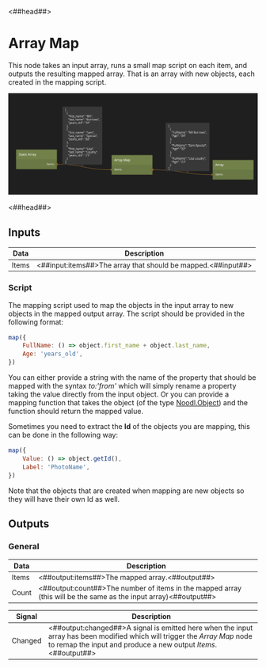 <##head##>

# Array Map

This node takes an input array, runs a small map script on each item, and outputs the resulting mapped array. That is an array with new objects, each created in the mapping script.

<div class="ndl-image-with-background l">

![](array-map.png)

</div>

<##head##>

## Inputs

| Data                                | Description                                                  |
| ----------------------------------- | ------------------------------------------------------------ |
| <span class="ndl-data">Items</span> | <##input:items##>The array that should be mapped.<##input##> |

### Script

The mapping script used to map the objects in the input array to new objects in the mapped output array. The script should be provided in the following format:

```javascript
map({
    FullName: () => object.first_name + object.last_name,
    Age: 'years_old',
})
```

You can either provide a string with the name of the property that should be mapped with the syntax _to:'from'_ which will simply rename a property taking the value directly from the input object. Or you can provide a mapping function that takes the object (of the type [Noodl.Object](/javascript-api/noodl-object.md)) and the function should return the mapped value.

Sometimes you need to extract the **Id** of the objects you are mapping, this can be done in the following way:

```javascript
map({
    Value: () => object.getId(),
    Label: 'PhotoName',
})
```

Note that the objects that are created when mapping are new objects so they will have their own Id as well.

## Outputs

### General

| Data                                | Description                                                                                                      |
| ----------------------------------- | ---------------------------------------------------------------------------------------------------------------- |
| <span class="ndl-data">Items</span> | <##output:items##>The mapped array.<##output##>                                                                  |
| <span class="ndl-data">Count</span> | <##output:count##>The number of items in the mapped array (this will be the same as the input array)<##output##> |

| Signal                                  | Description                                                                                                                                                                                  |
| --------------------------------------- | -------------------------------------------------------------------------------------------------------------------------------------------------------------------------------------------- |
| <span class="ndl-signal">Changed</span> | <##output:changed##>A signal is emitted here when the input array has been modified which will trigger the _Array Map_ node to remap the input and produce a new output _Items_.<##output##> |
